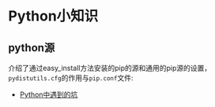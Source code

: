 # Python小知识

## python源

介绍了通过easy_install方法安装的pip的源和通用的pip源的设置，`pydistutils.cfg`的作用与`pip.conf`文件:

- [Python中遇到的坑](https://tianle.me/2017/06/08/shitinPython/)
